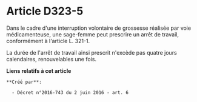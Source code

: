 # Article D323-5

Dans le cadre d'une interruption volontaire de grossesse réalisée par voie médicamenteuse, une sage-femme peut prescrire un
arrêt de travail, conformément à l'article L. 321-1.

La durée de l'arrêt de travail ainsi prescrit n'excède pas quatre jours calendaires, renouvelables une fois.

**Liens relatifs à cet article**

	**Créé par**:

	  - Décret n°2016-743 du 2 juin 2016 - art. 6
